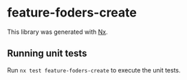 # feature-foders-create

This library was generated with [Nx](https://nx.dev).

## Running unit tests

Run `nx test feature-foders-create` to execute the unit tests.
